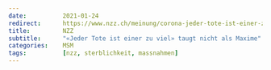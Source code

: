 ```yaml
---
date:          2021-01-24
redirect:      https://www.nzz.ch/meinung/corona-jeder-tote-ist-einer-zu-viel-taugt-nicht-als-maxime-ld.1597369
title:         NZZ
subtitle:      "«Jeder Tote ist einer zu viel» taugt nicht als Maxime"
categories:    MSM
tags:          [nzz, sterblichkeit, massnahmen]
---
```


